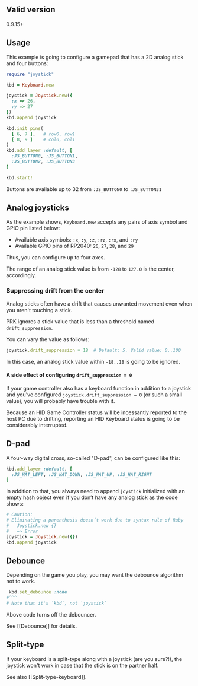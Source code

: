 ## Valid version

0.9.15+

## Usage

This example is going to configure a gamepad that has a 2D analog stick and four buttons:

```ruby
require "joystick"

kbd = Keyboard.new

joystick = Joystick.new({
  :x => 26,
  :y => 27
})
kbd.append joystick

kbd.init_pins(
  [ 6, 7 ],   # row0, row1
  [ 8, 9 ]    # col0, col1
)
kbd.add_layer :default, [
  :JS_BUTTON0, :JS_BUTTON1,
  :JS_BUTTON2, :JS_BUTTON3
]

kbd.start!
```

Buttons are available up to 32 from `:JS_BUTTON0` to `:JS_BUTTON31`

## Analog joysticks

As the example shows, `Keyboard.new` accepts any pairs of axis symbol and GPIO pin listed below:

 - Available axis symbols: `:x`, `:y`, `:z`, `:rz`, `:rx`, and `:ry`
 - Available GPIO pins of RP2040: `26`, `27`, `28`, and `29`

Thus, you can configure up to four axes.

The range of an analog stick value is from `-128` to `127`.
`0` is the center, accordingly.

### Suppressing drift from the center

Analog sticks often have a drift that causes unwanted movement even when you aren't touching a stick.

PRK ignores a stick value that is less than a threshold named `drift_suppression`.

You can vary the value as follows:

```ruby
joystick.drift_suppression = 18  # Default: 5. Valid value: 0..100
```

In this case, an analog stick value within `-18..18` is going to be ignored.

#### A side effect of configuring `drift_suppression = 0`

If your game controller also has a keyboard function in addition to a joystick and you've configured `joystick.drift_suppression = 0` (or such a small value), you will probably have trouble with it.

Because an HID Game Controller status will be incessantly reported to the host PC due to drifting, reporting an HID Keyboard status is going to be considerably interrupted.

## D-pad

A four-way digital cross, so-called "D-pad", can be configured like this:

```ruby
kbd.add_layer :default, [
  :JS_HAT_LEFT, :JS_HAT_DOWN, :JS_HAT_UP, :JS_HAT_RIGHT
]
```

In addition to that, you always need to append `joystick` initialized with an empty hash object even if you don’t have any analog stick as the code shows:

```ruby
# Caution:
# Eliminating a parenthesis doesn’t work due to syntax rule of Ruby
#   Joystick.new {}
#   => Error
joystick = Joystick.new({})
kbd.append joystick
```

## Debounce

Depending on the game you play, you may want the debounce algorithm not to work.

```ruby
 kbd.set_debounce :none
#^^^
# Note that it's `kbd`, not `joystick`
```

Above code turns off the debouncer.

See [[Debounce]] for details.

## Split-type

If your keyboard is a split-type along with a joystick (are you sure?!), the joystick won't work in case that the stick is on the partner half.

See also [[Split-type-keyboard]].
